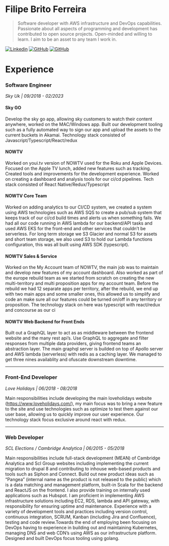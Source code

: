 # Filipe Brito Ferreira

> Software developer with AWS infrastructure and DevOps capabilities. Passionate about all aspects of programming and development has contributed to open source projects. Open-minded and willing to learn. I aim to be an asset to any team I work in.



[![Linkedin](https://img.shields.io/badge/fbritoferreira-blue?style=flat-square&logo=Linkedin&logoColor=white&link=https://www.linkedin.com/in/fbritoferreira/)](https://www.linkedin.com/in/fbritoferreira/)
[![GitHub](https://img.shields.io/github/followers/fbritoferreira?label=follow&style=social)](https://github.com/fbritoferreira)
[![GitHub](https://img.shields.io/twitter/follow/fbritoferreira?style=social)](https://twitter.com/fbritoferreira)


# Experience

### Software Engineer

_Sky Uk | 09/2018 - 02/2023_

#### Sky GO

Develop the sky go app, allowing sky customers to watch their content anywhere, worked on the MAC/Windows app. Built our development tooling such as a fully automated way to sign our app and upload the assets to the current buckets in Akamai. Technology stack consisted of Javascript/Typescript/React/redux

#### NOWTV
Worked on youi.tv version of NOWTV used for the Roku and Apple Devices. Focused on the Apple TV lunch, added new features such as tracking. Created tools and improvements for the development experience. Worked on creating a dashboard and analysis tools for our ci/cd pipelines. Tech stack consisted of React Native/Redux/Typescript

#### NOWTV Core Team
Worked on adding analytics to our CI/CD system, we created a system using AWS technologies such as AWS SQS to create a pub/sub system that keeps track of our ci/cd build times and alerts us when something fails. We had all our code running in AWS lambda for our backend/API tasks and used AWS EKS for the front-end and other services that couldn’t be serverless. For long term storage we S3 Glacier and normal S3 for assets and short team storage, we also used S3 to hold our Lambda functions configuration, this was all built using AWS SDK (typescript).

#### NOWTV Sales & Service
Worked on the My Account team of NOWTV, the main job was to maintain and develop new features of my account dashboard. Also worked as part of the europe rebuild team as we started from scratch on creating the new multi-territory and multi proposition apps for my account team. Before the rebuild we had 12 separate apps per territory, after the rebuild, we end up with two main apps and some smaller ones, this allowed us to simplify and code an make sure all our features could be turned on/off in any territory or proposition. The technology stack on here was typescript with react/redux and concourse as our ci


#### NOWTV Web Backend for Front Ends
Built out a GraphQL layer to act as as middleware between the frontend website and the many rest api’s. Use GraphQL to aggregate and filter responses from multiple data providers, giving frontend teams an abstraction layer. The main graphql server is builded on top of Apollo server and AWS lambda (serverless) with redis as a caching layer. We managed to get three nines availablity and ofuscate downstream downtime.

______
### Front-End Developer
_Love Holidays | 06/2018 - 08/2018_

Main responsibilities include developing the main loveholidays website (https://www.loveholidays.com/), my main focus was to bring a new feature to the site and use technologies such as optimize to test them against our user base, allowing us to quickly improve our user experience. Our technology stack focus exclusive around react with redux.

______

### Web Developer
_SCL Elections / Cambridge Analytica | 06/2015 - 05/2018_

Main responsibilities include full-stack development (MEAN) of Cambridge Analytica and Scl Group websites including implementing the current migration to drupal 8 and contributing to inhouse web-based products and tools such as Siphon and Connect. Build out new product ideas such as “Pangea” (internal name as the product is not released to the public) which is a data matching and management platform, built-in Scala for the backend and ReactJS on the frontend. I also provide training on internally used applications such as Hubspot. I am proficient in implementing AWS infrastructure solutions including EC2, RDS, lambda and API gateway, with responsibility for ensuring uptime and maintenance. Experience with a variety of development tools and practices including version control, continuous integration, SCRUM, Kanban (including Jira and Confluence), testing and code review.Towards the end of employing been focusing on DevOps having to experience in building out and maintaining Kubernetes, managing DNS and web CDN’s using AWS as our infrastructure platform. Designed and built DevOps focus tooling using golang.

